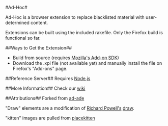 #Ad-Hoc#

Ad-Hoc is a browser extension to replace blacklisted material with user-determined content. 

Extensions can be built using the included rakefile. Only the Firefox build is functional so far. 

##Ways to Get the Extension##

* Build from source (requires [Mozilla's Add-on SDK](https://addons.mozilla.org/en-US/developers/builder))
* Download the .xpi file (not available yet) and manually install the file on Firefox's "Add-ons" page.

##Reference Server##
Requires [Node.js](http://nodejs.org/)

##More Information##
Check our [wiki](https://github.com/emac-utd/ad-hoc/wiki)

##Attributions##
Forked from [ad-ade](https://github.com/philippbosch/ad-ade)

"Draw" elements are a modification of [Richard Powell's](www.byrichardpowell.co.uk/) [draw](https://github.com/byrichardpowell/draw).

"kitten" images are pulled from [placekitten](http://placekitten.com/)





